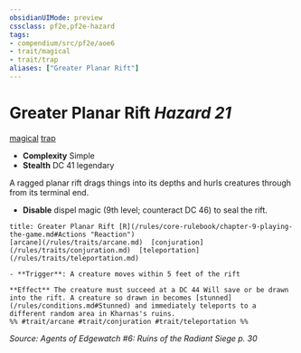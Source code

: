 ```yaml
---
obsidianUIMode: preview
cssclass: pf2e,pf2e-hazard
tags:
- compendium/src/pf2e/aoe6
- trait/magical
- trait/trap
aliases: ["Greater Planar Rift"]
---
```

# Greater Planar Rift *Hazard 21*  
[magical](/rules/traits/magical.md)  [trap](/rules/traits/trap.md)  

- **Complexity** Simple
- **Stealth** DC 41 legendary  

A ragged planar rift drags things into its depths and hurls creatures through from its terminal end.

- **Disable** dispel magic (9th level; counteract DC 46) to seal the rift.  
     
```ad-embed-ability
title: Greater Planar Rift [R](/rules/core-rulebook/chapter-9-playing-the-game.md#Actions "Reaction")
[arcane](/rules/traits/arcane.md)  [conjuration](/rules/traits/conjuration.md)  [teleportation](/rules/traits/teleportation.md)  

- **Trigger**: A creature moves within 5 feet of the rift

**Effect** The creature must succeed at a DC 44 Will save or be drawn into the rift. A creature so drawn in becomes [stunned](/rules/conditions.md#Stunned) and immediately teleports to a different random area in Kharnas's ruins.  
%% #trait/arcane #trait/conjuration #trait/teleportation %%
```

*Source: Agents of Edgewatch #6: Ruins of the Radiant Siege p. 30*
